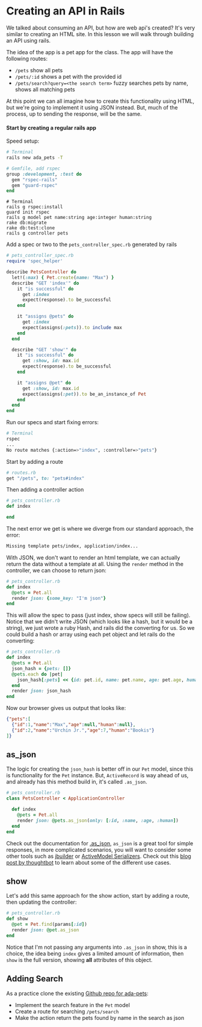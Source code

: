 # Creating an API in Rails

We talked about consuming an API, but how are web api's created? It's very similar to creating an HTML site. In this lesson we will walk through building an API using rails.

The idea of the app is a pet app for the class. The app will have the following routes:

- `/pets` show all pets
- `/pets/:id` shows a pet with the provided id
- `/pets/search?query=<the search term>` fuzzy searches pets by name, shows all matching pets

At this point we can all imagine how to create this functionality using HTML, but we're going to implement it using JSON instead. But, much of the process, up to sending the response, will be the same.

#### Start by creating a regular rails app

Speed setup:

```bash
# Terminal
rails new ada_pets -T
```

```ruby
# Gemfile, add rspec
group :development, :test do
  gem "rspec-rails"
  gem "guard-rspec"
end
```

```
# Terminal
rails g rspec:install
guard init rspec
rails g model pet name:string age:integer human:string
rake db:migrate
rake db:test:clone
rails g controller pets
```  

Add a spec or two to the `pets_controller_spec.rb` generated by rails

```ruby
# pets_controller_spec.rb
require 'spec_helper'

describe PetsController do
  let!(:max) { Pet.create(name: "Max") }
  describe "GET 'index'" do
    it "is successful" do
      get :index
      expect(response).to be_successful
    end

    it "assigns @pets" do
      get :index
      expect(assigns(:pets)).to include max
    end
  end

  describe "GET 'show'" do
    it "is successful" do
      get :show, id: max.id
      expect(response).to be_successful
    end

    it "assigns @pet" do
      get :show, id: max.id
      expect(assigns(:pet)).to be_an_instance_of Pet
    end
  end
end
```

Run our specs and start fixing errors:

```bash
# Terminal
rspec
...
No route matches {:action=>"index", :controller=>"pets"}
```

Start by adding a route

```ruby
# routes.rb
get "/pets", to: "pets#index"
```

Then adding a controller action

```ruby
# pets_controller.rb
def index

end
```

The next error we get is where we diverge from our standard approach, the error:

```bash
Missing template pets/index, application/index...
```

With JSON, we don't want to render an html template, we can actually return the data without a template at all. Using the `render` method in the controller, we can choose to return json:

```ruby
# pets_controller.rb
def index
  @pets = Pet.all
  render json: {some_key: "I'm json"}
end
```

This will allow the spec to pass (just index, show specs will still be failing). Notice that we didn't write JSON (which looks like a hash, but it would be a string), we just wrote a ruby Hash, and rails did the converting for us. So we could build a hash or array using each pet object and let rails do the converting:

```ruby
# pets_controller.rb
def index
  @pets = Pet.all
  json_hash = {pets: []}
  @pets.each do |pet|
    json_hash[:pets] << {id: pet.id, name: pet.name, age: pet.age, human: pet.human}
  end
  render json: json_hash
end
```

Now our browser gives us output that looks like:

```json
{"pets":[
  {"id":1,"name":"Max","age":null,"human":null},
  {"id":2,"name":"Urchin Jr.","age":7,"human":"Bookis"}
]}
```

as_json
------

The logic for creating the `json_hash` is better off in our `Pet` model, since this is functionality for the `Pet` instance. But, `ActiveRecord` is way ahead of us, and already has this method build in, it's called `.as_json`.

```ruby
# pets_controller.rb
class PetsController < ApplicationController

  def index
    @pets = Pet.all
    render json: @pets.as_json(only: [:id, :name, :age, :human])
  end
end
```

Check out the documentation for [.as_json](http://api.rubyonrails.org/classes/ActiveModel/Serializers/JSON.html#method-i-as_json), `as_json` is a great tool for simple responses, in more complicated scenarios, you will want to consider some other tools such as [jbuilder](https://github.com/rails/jbuilder) or [ActiveModel Serializers](http://railscasts.com/episodes/409-active-model-serializers). Check out this [blog post by thoughtbot](http://robots.thoughtbot.com/better-serialization-less-as-json) to learn about some of the different use cases.

show
-------

Let's add this same approach for the show action, start by adding a route, then updating the controller:

```ruby
# pets_controller.rb
def show
  @pet = Pet.find(params[:id])
  render json: @pet.as_json
end
```

Notice that I'm not passing any arguments into `.as_json` in show, this is a choice, the idea being `index` gives a limited amount of information, then `show` is the full version, showing **all** attributes of this object.

Adding Search
---------

As a practice clone the existing [Github repo for ada-pets](https://github.com/Ada-Developers-Academy/ada-pets):

- Implement the search feature in the `Pet` model
- Create a route for searching `/pets/search`
- Make the action return the pets found by name in the search as json
